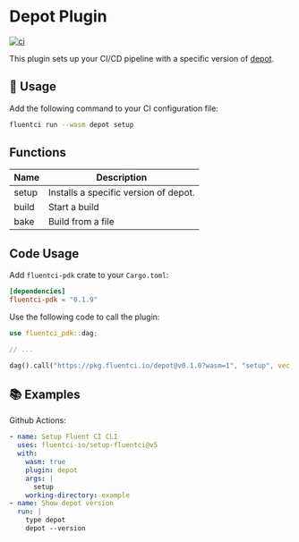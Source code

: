 # Depot Plugin

[![ci](https://github.com/fluentci-io/depot-plugin/actions/workflows/ci.yml/badge.svg)](https://github.com/fluentci-io/depot-plugin/actions/workflows/ci.yml)

This plugin sets up your CI/CD pipeline with a specific version of [depot](https://depot.dev).

## 🚀 Usage

Add the following command to your CI configuration file:

```bash
fluentci run --wasm depot setup
```

## Functions

| Name   | Description                                |
| ------ | ------------------------------------------ |
| setup  | Installs a specific version of depot.      |
| build  | Start a build                              |
| bake   | Build from a file                          |

## Code Usage

Add `fluentci-pdk` crate to your `Cargo.toml`:

```toml
[dependencies]
fluentci-pdk = "0.1.9"
```

Use the following code to call the plugin:

```rust
use fluentci_pdk::dag;

// ...

dag().call("https://pkg.fluentci.io/depot@v0.1.0?wasm=1", "setup", vec!["latest"])?;
```

## 📚 Examples

Github Actions:

```yaml
- name: Setup Fluent CI CLI
  uses: fluentci-io/setup-fluentci@v5
  with:
    wasm: true
    plugin: depot
    args: |
      setup
    working-directory: example
- name: Show depot version
  run: |
    type depot
    depot --version
```
